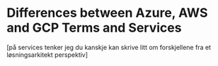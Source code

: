 # Differences between Azure, AWS and GCP Terms and Services 

[på services tenker jeg du kanskje kan skrive litt om forskjellene fra et løsningsarkitekt perspektiv]